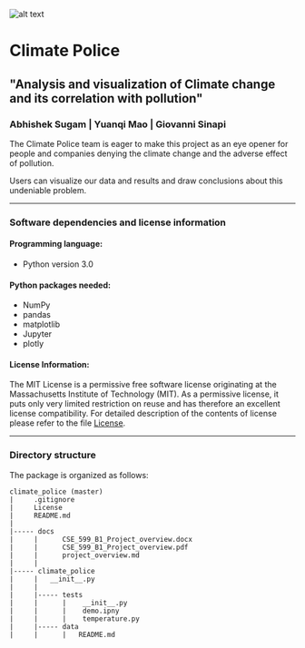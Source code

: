 ![alt text](https://github.com/abhisheksugam/Climate_Police/blob/master/docs/logo.png "Logo Title Text 1")
# Climate Police
## "Analysis and visualization of Climate change and its correlation with pollution"  

### Abhishek Sugam |  Yuanqi Mao | Giovanni Sinapi

The Climate Police team is eager to make this project as an eye opener for people and companies denying the climate change and the adverse effect of pollution.

Users can visualize our data and results and draw conclusions about this undeniable problem.



----
### Software dependencies and license information

#### Programming language:

- Python version 3.0

#### Python packages needed:

- NumPy
- pandas
- matplotlib
- Jupyter
- plotly

#### License Information:

The MIT License is a permissive free software license originating at the Massachusetts Institute of Technology (MIT). As a permissive license, it puts only very limited restriction on reuse and has therefore an excellent license compatibility. For detailed description of the contents of license please refer to the file [License](https://github.com/abhisheksugam/Climate_Police/blob/master/License).


----
### Directory structure

The package is organized as follows:
```
climate_police (master)
|     .gitignore
|     License
|     README.md
|
|----- docs
|     |      CSE_599_B1_Project_overview.docx
|     |      CSE_599_B1_Project_overview.pdf
|     |      project_overview.md
|     |      
|----- climate_police
|     |   __init__.py
|     |
|     |----- tests
|     |      |    __init__.py
|     |      |    demo.ipny
|     |      |    temperature.py
|     |----- data
|     |      |   README.md  
